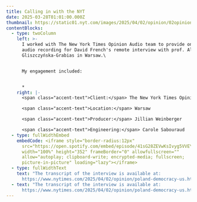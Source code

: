 ```yaml
---
title: Calling in with the NYT
date: 2025-03-28T01:01:00.000Z
thumbnail: https://static01.nyt.com/images/2025/04/02/opinion/02opinions-french-gliszczyska/02opinions-french-gliszczyska-superJumbo.jpg?quality=75&auto=webp
contentBlocks:
  - type: twoColumn
    left: >-
      I worked with The New York Times Opinion Audio team to provide on-site
      audio recording for David French's remote interview with prof. Aleksandra
      Gliszczyńska-Grabias in Warsaw.\


      My engagement included: 


      *
    right: |-
      <span class="accent-text">Client:</span> The New York Times Opinion Audio

      <span class="accent-text">Location:</span> Warsaw

      <span class="accent-text">Producer:</span> Jillian Weinberger

      <span class="accent-text">Engineering:</span> Carole Sabouraud
  - type: fullWidthEmbed
    embedCode: <iframe style="border-radius:12px"
      src="https://open.spotify.com/embed/episode/41sG28ZEVwKsIvyg5VVEYD?utm_source=generator&theme=0"
      width="100%" height="352" frameBorder="0" allowfullscreen=""
      allow="autoplay; clipboard-write; encrypted-media; fullscreen;
      picture-in-picture" loading="lazy"></iframe>
  - type: fullWidthText
    text: "The transcript of the interview is available at:
      https://www.nytimes.com/2025/04/02/opinion/poland-democracy-us.html"
  - text: "The transcript of the interview is available at:
      https://www.nytimes.com/2025/04/02/opinion/poland-democracy-us.html"
---
```

